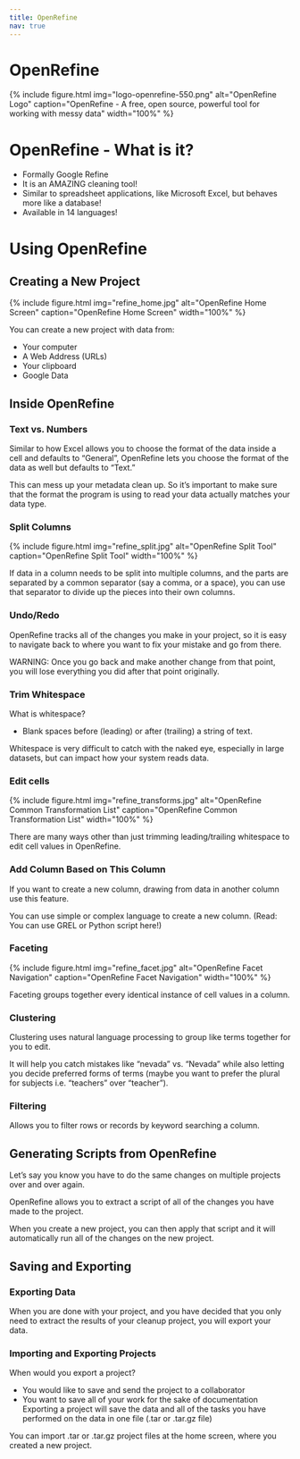 ```yaml
---
title: OpenRefine
nav: true
---
```


# OpenRefine

{% include figure.html img="logo-openrefine-550.png" alt="OpenRefine Logo" caption="OpenRefine - A free, open source, powerful tool for working with messy data" width="100%" %}

# OpenRefine - What is it?

* Formally Google Refine
* It is an AMAZING cleaning tool!
* Similar to spreadsheet applications, like Microsoft Excel, but behaves more like a database!
* Available in 14 languages!

# Using OpenRefine

## Creating a New Project

{% include figure.html img="refine_home.jpg" alt="OpenRefine Home Screen" caption="OpenRefine Home Screen" width="100%" %}

You can create a new project with data from:
* Your computer
* A Web Address (URLs)
* Your clipboard
* Google Data

## Inside OpenRefine

### Text vs. Numbers

Similar to how Excel allows you to choose the format of the data inside a cell and defaults to “General”, OpenRefine lets you choose the format of the data as well but defaults to “Text.”

This can mess up your metadata clean up. So it’s important to make sure that the format the program is using to read your data actually matches your data type.

### Split Columns

{% include figure.html img="refine_split.jpg" alt="OpenRefine Split Tool" caption="OpenRefine Split Tool" width="100%" %}

If data in a column needs to be split into multiple columns, and the parts are separated by a common separator (say a comma, or a space), you can use that separator to divide up the pieces into their own columns.

### Undo/Redo

OpenRefine tracks all of the changes you make in your project, so it is easy to navigate back to where you want to fix your mistake and go from there.

WARNING: Once you go back and make another change from that point, you will lose everything you did after that point originally.

### Trim Whitespace

What is whitespace?
* Blank spaces before (leading) or after (trailing) a string of text.

Whitespace is very difficult to catch with the naked eye, especially in large datasets, but can impact how your system reads data.

### Edit cells

{% include figure.html img="refine_transforms.jpg" alt="OpenRefine Common Transformation List" caption="OpenRefine Common Transformation List" width="100%" %}

There are many ways other than just trimming leading/trailing whitespace to edit cell values in OpenRefine.

### Add Column Based on This Column

If you want to create a new column, drawing from data in another column use this feature.

You can use simple or complex language to create a new column.
(Read: You can use GREL or Python script here!)

### Faceting

{% include figure.html img="refine_facet.jpg" alt="OpenRefine Facet Navigation" caption="OpenRefine Facet Navigation" width="100%" %}

Faceting groups together every identical instance of cell values in a column.

### Clustering

Clustering uses natural language processing to group like terms together for you to edit.

It will help you catch mistakes like “nevada” vs. “Nevada” while also letting you decide preferred forms of terms (maybe you want to prefer the plural for subjects i.e. “teachers” over “teacher”).

### Filtering

Allows you to filter rows or records by keyword searching a column.

## Generating Scripts from OpenRefine

Let’s say you know you have to do the same changes on multiple projects over and over again.

OpenRefine allows you to extract a script of all of the changes you have made to the project.

When you create a new project, you can then apply that script and it will automatically run all of the changes on the new project.

## Saving and Exporting

### Exporting Data

When you are done with your project, and you have decided that you only need to extract the results of your cleanup project, you will export your data.

### Importing and Exporting Projects

When would you export a project?
* You would like to save and send the project to a collaborator
* You want to save all of your work for the sake of documentation
Exporting a project will save the data and all of the tasks you have performed on the data in one file (.tar or .tar.gz file)

You can import .tar or .tar.gz project files at the home screen, where you created a new project.
